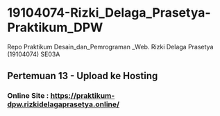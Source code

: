 # 19104074-Rizki_Delaga_Prasetya-Praktikum_DPW
Repo Praktikum Desain_dan_Pemrograman _Web. Rizki Delaga Prasetya (19104074) SE03A

## Pertemuan 13 - Upload ke Hosting

### Online Site : https://praktikum-dpw.rizkidelagaprasetya.online/
